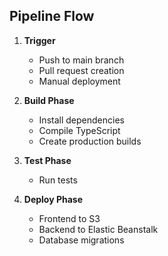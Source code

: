 ## Pipeline Flow

1. **Trigger**
   - Push to main branch
   - Pull request creation
   - Manual deployment

2. **Build Phase**
   - Install dependencies
   - Compile TypeScript
   - Create production builds

3. **Test Phase**
   - Run tests

4. **Deploy Phase**
   - Frontend to S3
   - Backend to Elastic Beanstalk
   - Database migrations